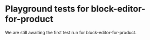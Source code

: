 # Playground tests for block-editor-for-product
We are still awaiting the first test run for block-editor-for-product.
